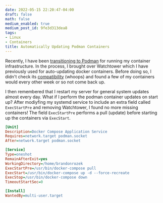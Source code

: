 ```yaml
---
date: 2022-05-15 22:20:47-04:00
draft: false
math: false
medium_enabled: true
medium_post_id: 9fe3d313dea8
tags:
- Linux
- Containers
title: Automatically Updating Podman Containers
---
```


Recently, I have been  [transitioning to Podman](/blog/rootless-docker-compose-podman/)  for running my container infrastructure. In the process, I brought over Watchtower which I have previously used for auto-updating docker containers. Before doing so, I didn't check its [compatibility](https://github.com/containrrr/watchtower/issues/1060) (whoops) and found a few of my containers would every other week or so not come back up.

I then remembered that I restart my server for general system updates almost every day. What if I perform the podman container updates on start up? After modiyfing my systemd service to include an extra field called `ExecStartPre` and removing Watchtower, I found no more missing containers! The field `ExecStartPre` performs a pull (update) before starting up the containers via `ExecStart`.

```ini
[Unit]
Description=Docker Compose Application Service
Requires=network.target podman.socket
After=network.target podman.socket

[Service]
Type=oneshot
RemainAfterExit=yes
WorkingDirectory=/home/brandonrozek
ExecStartPre=/usr/bin/docker-compose pull
ExecStart=/usr/bin/docker-compose up -d --force-recreate
ExecStop=/usr/bin/docker-compose down
TimeoutStartSec=0

[Install]
WantedBy=multi-user.target
```